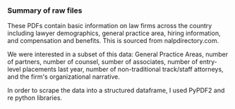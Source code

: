 ### **Summary of raw files**
These PDFs contain basic information on law firms across the country including lawyer demographics, general practice area, hiring information, and compensation and benefits. This is sourced from nalpdirectory.com. 

We were interested in a subset of this data: General Practice Areas, number of partners, number of counsel, sumber of associates, number of entry-level placements last year, number of non-traditional track/staff attorneys, and the firm's organizational narrative. 

In order to scrape the data into a structured dataframe, I used PyPDF2 and re python libraries. 
